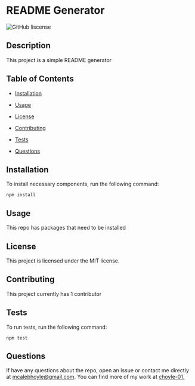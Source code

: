 # README Generator
![GitHub liscense](https://img.shields.io/badge/License-MIT-blue.svg)
      
## Description
      
This project is a simple README generator
      
## Table of Contents
  
* [Installation](#installation)
      
* [Usage](#usage)
      
* [License](#license)
      
* [Contributing](#contributing)
      
* [Tests](#tests)
      
* [Questions](#questions)
      
## Installation
      
To install necessary components, run the following command:

    npm install  

## Usage
      
This repo has packages that need to be installed       

## License
      
This project is licensed under the MIT license.
      
## Contributing

This project currently has 1 contributor
      
## Tests
      
To run tests, run the following command:

    npm test
    
## Questions 
If have any questions about the repo, open an issue or contact me directly at mcalebhoyle@gmail.com. You can find more of my work at [choyle-01.](https://github.com/choyle-01)